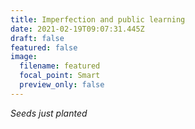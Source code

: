 ```yaml
---
title: Imperfection and public learning
date: 2021-02-19T09:07:31.445Z
draft: false
featured: false
image:
  filename: featured
  focal_point: Smart
  preview_only: false
---
```

*Seeds just planted*